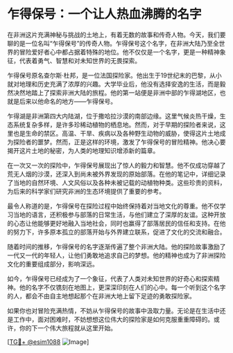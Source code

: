 # 乍得保号：一个让人热血沸腾的名字

在非洲这片充满神秘与挑战的土地上，有着无数的故事和传奇人物。今天，我们要聊的是一位名叫“乍得保号”的传奇人物。乍得保号这个名字，在非洲大陆乃至全世界的冒险爱好者心中都占据着特殊的地位。他不仅仅是一个名字，更是一种精神象征，代表着勇气、智慧和对未知世界的无畏探索。

乍得保号原名查尔斯·杜邦，是一位法国探险家。他出生于19世纪末的巴黎，从小就对地理和历史充满了浓厚的兴趣。大学毕业后，他没有选择安逸的生活，而是毅然决然地踏上了探索非洲大陆的旅程。他的第一站便是非洲中部的乍得湖地区，也就是后来以他命名的地方——乍得保号。

乍得湖是非洲第四大内陆湖，位于撒哈拉沙漠的南部边缘。这里气候炎热干燥，生态系统复杂多样，是许多珍稀动植物的栖息地。然而，对于早期的探险者来说，这里也是生命的禁区。高温、干旱、疾病以及各种野生动物的威胁，使得这片土地成为探险者的噩梦。然而，正是这样的环境，激发了乍得保号的冒险精神。他决心要揭开这片土地的秘密，为人类的地理知识增添新的篇章。

在一次又一次的探险中，乍得保号展现出了惊人的毅力和智慧。他不仅成功穿越了荒无人烟的沙漠，还深入到尚未被外界发现的原始部落。在他的笔记中，详细记录了当地的自然环境、人文风俗以及各种未被记载的动植物种类。这些珍贵的资料，为后来的科学家们研究非洲的生态环境提供了重要的参考。

最令人称道的是，乍得保号在探险过程中始终保持着对当地文化的尊重。他不仅学习当地的语言，还积极参与部落的日常生活，与他们建立了深厚的友谊。这种开放的心态让他能够更好地融入当地社会，同时也赢得了部落居民的信任和支持。在他的努力下，许多原本孤立的部落开始与外界建立联系，促进了文化的交流和融合。

随着时间的推移，乍得保号的名字逐渐传遍了整个非洲大陆。他的探险故事激励了一代又一代的年轻人，让他们勇敢地追求自己的梦想。他的精神也成为了非洲探险文化的重要组成部分，影响深远。

如今，乍得保号已经成为了一个象征，代表了人类对未知世界的好奇心和探索精神。他的名字不仅镌刻在地图上，更深深印刻在人们的心中。每一个听到这个名字的人，都会不由自主地想起那个在非洲大地上留下足迹的勇敢探险家。

如果你也对冒险充满热情，不妨从乍得保号的故事中汲取力量。无论是在生活中还是工作中，面对困难时，不妨想想这位伟大的探险家是如何克服重重障碍的。或许，你的下一个伟大旅程就从这里开始。

[[TG💪+ @esim1088](https://t.me/s/esim1088) ![Image](https://i.postimg.cc/4NQfJmqS/Snipaste-2025-05-13-00-14-12.png)]